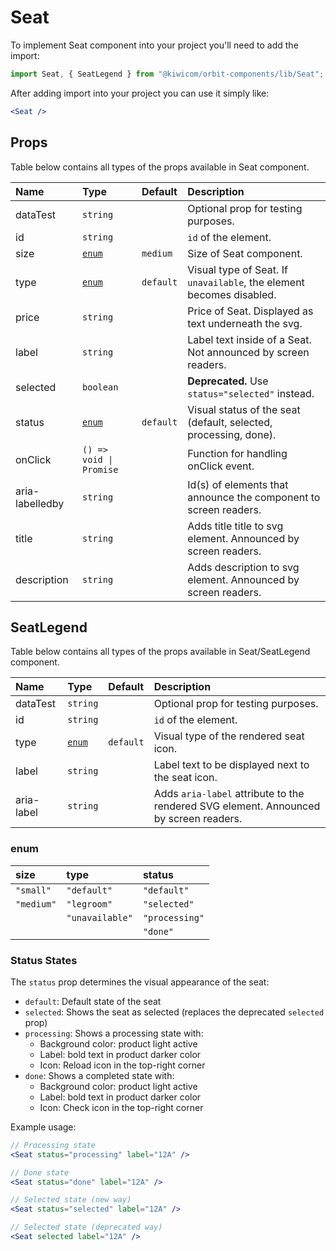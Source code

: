 # Seat

To implement Seat component into your project you'll need to add the import:

```jsx
import Seat, { SeatLegend } from "@kiwicom/orbit-components/lib/Seat";
```

After adding import into your project you can use it simply like:

```jsx
<Seat />
```

## Props

Table below contains all types of the props available in Seat component.

| Name            | Type                    | Default   | Description                                                          |
| :-------------- | :---------------------- | :-------- | :------------------------------------------------------------------- |
| dataTest        | `string`                |           | Optional prop for testing purposes.                                  |
| id              | `string`                |           | `id` of the element.                                                 |
| size            | [`enum`](#modal-enum)   | `medium`  | Size of Seat component.                                              |
| type            | [`enum`](#modal-enum)   | `default` | Visual type of Seat. If `unavailable`, the element becomes disabled. |
| price           | `string`                |           | Price of Seat. Displayed as text underneath the svg.                 |
| label           | `string`                |           | Label text inside of a Seat. Not announced by screen readers.        |
| selected        | `boolean`               |           | **Deprecated.** Use `status="selected"` instead.                     |
| status          | [`enum`](#status-enum)  | `default` | Visual status of the seat (default, selected, processing, done).     |
| onClick         | `() => void \| Promise` |           | Function for handling onClick event.                                 |
| aria-labelledby | `string`                |           | Id(s) of elements that announce the component to screen readers.     |
| title           | `string`                |           | Adds title title to svg element. Announced by screen readers.        |
| description     | `string`                |           | Adds description to svg element. Announced by screen readers.        |

## SeatLegend

Table below contains all types of the props available in Seat/SeatLegend component.

| Name       | Type                  | Default   | Description                                                                           |
| :--------- | :-------------------- | :-------- | :------------------------------------------------------------------------------------ |
| dataTest   | `string`              |           | Optional prop for testing purposes.                                                   |
| id         | `string`              |           | `id` of the element.                                                                  |
| type       | [`enum`](#modal-enum) | `default` | Visual type of the rendered seat icon.                                                |
| label      | `string`              |           | Label text to be displayed next to the seat icon.                                     |
| aria-label | `string`              |           | Adds `aria-label` attribute to the rendered SVG element. Announced by screen readers. |

### enum

| size       | type            | status         |
| :--------- | :-------------- | :------------- |
| `"small"`  | `"default"`     | `"default"`    |
| `"medium"` | `"legroom"`     | `"selected"`   |
|            | `"unavailable"` | `"processing"` |
|            |                 | `"done"`       |

### Status States

The `status` prop determines the visual appearance of the seat:

- `default`: Default state of the seat
- `selected`: Shows the seat as selected (replaces the deprecated `selected` prop)
- `processing`: Shows a processing state with:
  - Background color: product light active
  - Label: bold text in product darker color
  - Icon: Reload icon in the top-right corner
- `done`: Shows a completed state with:
  - Background color: product light active
  - Label: bold text in product darker color
  - Icon: Check icon in the top-right corner

Example usage:

```jsx
// Processing state
<Seat status="processing" label="12A" />

// Done state
<Seat status="done" label="12A" />

// Selected state (new way)
<Seat status="selected" label="12A" />

// Selected state (deprecated way)
<Seat selected label="12A" />
```
